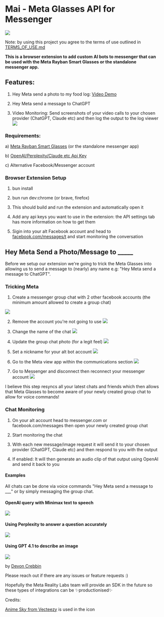 # Mai - Meta Glasses API for Messenger

![](/assets/mai-promotional.png)

Note: by using this project you agree to the terms of use outlined in [TERMS_OF_USE.md](https://github.com/dcrebbin/meta-glasses-api/blob/main/TERMS_OF_USE.md)

**This is a browser extension to add custom AI bots to messenger that can be used with the Meta Rayban Smart Glasses or the standalone messenger app.**

## Features:

1. Hey Meta send a photo to my food log: [Video Demo](https://www.youtube.com/watch?v=PiEDrcLCmew)

2. Hey Meta send a message to ChatGPT

3. Video Monitoring: Send screenshots of your video calls to your chosen provider (ChatGPT, Claude etc) and then log the output to the log viewer
   ![](/assets/video-monitoring.png)

### Requirements:

a) [Meta Rayban Smart Glasses](https://about.fb.com/news/2023/09/new-ray-ban-meta-smart-glasses/) (or the standalone messenger app)

b) [OpenAI/Perplexity/Claude etc Api Key](https://platform.openai.com/)

c) Alternative Facebook/Messenger account

### Browser Extension Setup

1. bun install

2. bun run dev:chrome (or brave, firefox)

3. This should build and run the extension and automatically open it

4. Add any api keys you want to use in the extension: the API settings tab has more information on how to get them

5. Sigin into your alt Facebook account and head to [facebook.com/messages/t](https://www.facebook.com/messages/t) and start monitoring the conversation

## Hey Meta Send a Photo/Message to **\_\_\_\_\_**

Before we setup our extension we're going to trick the Meta Glasses into allowing us to send a message to (nearly) any name e.g: "Hey Meta send a message to ChatGPT".

### Tricking Meta

1. Create a messenger group chat with 2 other facebook accounts (the minimum amount allowed to create a group chat)

![](/assets/create-a-chat.png)

2. Remove the account you're not going to use
   ![](/assets/remove-member.png)

3. Change the name of the chat
   ![](/assets/change-chat-name.png)

4. Update the group chat photo (for a legit feel)
   ![](/assets/change-photo.png)

5. Set a nickname for your alt bot account
   ![](/assets/edit-nickname.png)

6. Go to the Meta view app within the communications section
   ![](/assets/communications.jpeg)

7. Go to Messenger and disconnect then reconnect your messenger account
   ![](/assets/disconnect.jpeg)

I believe this step resyncs all your latest chats and friends which then allows that Meta Glasses to become aware of your newly created group chat to allow for voice commands!

### Chat Monitoring

1. On your alt account head to messenger.com or facebook.com/messages then open your newly created group chat

2. Start monitoring the chat

3. With each new message/image request it will send it to your chosen provider (ChatGPT, Claude etc) and then respond to you with the output

4. If enabled: It will then generate an audio clip of that output using OpenAI and send it back to you

#### Examples

All chats can be done via voice commands "Hey Meta send a message to \_\_\_" or by simply messaging the group chat.

#### OpenAI query with Minimax text to speech

![](/assets/messenger-example-1.png)

#### Using Perplexity to answer a question accurately

![](/assets/messenger-example-2.png)

#### Using GPT 4.1 to describe an image

![](/assets/messenger-example-3.png)

by [Devon Crebbin](https://github.com/dcrebbin)

Please reach out if there are any issues or feature requests :)

Hopefully the Meta Reality Labs team will provide an SDK in the future so these types of integrations can be ✨productionised✨

Credits:

[Anime Sky from Vecteezy](https://www.vecteezy.com/vector-art/53757812-an-anime-style-illustration-of-clouds-in-the-sky) is used in the icon
